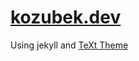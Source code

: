 # [kozubek.dev](https://www.kozubek.dev/)

Using jekyll and [TeXt Theme](https://github.com/kitian616/jekyll-TeXt-theme)
